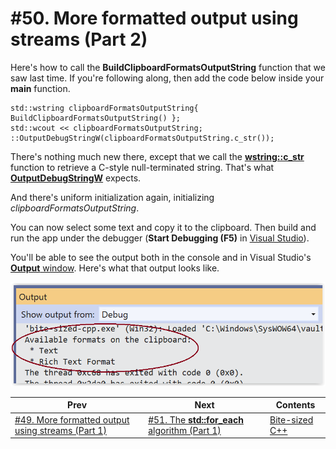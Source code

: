 # #50. More formatted output using streams (Part 2)

Here's how to call the **BuildClipboardFormatsOutputString** function that we saw last time. If you're following along, then add the code below inside your **main** function.

```cppwinrt
std::wstring clipboardFormatsOutputString{ BuildClipboardFormatsOutputString() };
std::wcout << clipboardFormatsOutputString;
::OutputDebugStringW(clipboardFormatsOutputString.c_str());
```

There's nothing much new there, except that we call the [**wstring::c_str**](https://docs.microsoft.com/cpp/standard-library/basic-string-class#c_str) function to retrieve a C-style null-terminated string. That's what [**OutputDebugStringW**](https://docs.microsoft.com/windows/win32/api/debugapi/nf-debugapi-outputdebugstringw) expects.

And there's uniform initialization again, initializing *clipboardFormatsOutputString*.

You can now select some text and copy it to the clipboard. Then build and run the app under the debugger (**Start Debugging (F5)** in [Visual Studio](https://visualstudio.microsoft.com/downloads/)).

You'll be able to see the output both in the console and in Visual Studio's [**Output** window](https://docs.microsoft.com/visualstudio/ide/reference/output-window). Here's what that output looks like.

![Output window contents listing clipboard formats](images/clipboard-formats-output.png)

|Prev|Next|Contents|
|-|-|-|
|[#49. More formatted output using streams (Part 1)](049.md)|[#51. The **std::for_each** algorithm (Part 1)](051.md)|[Bite-sized C++](../README.md)|
